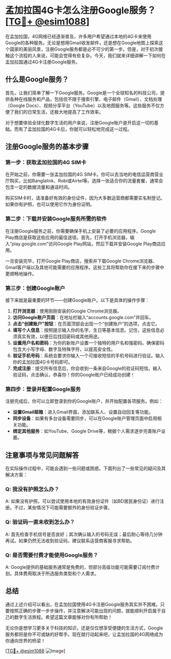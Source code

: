 # 孟加拉国4G卡怎么注册Google服务？[[TG💪+ @esim1088](https://t.me/s/esim1088)]

在孟加拉国，4G网络已经逐渐普及，许多用户希望通过本地的4G卡来使用Google的各种服务。无论是想用Gmail收发邮件，还是想在Google地图上探索这个国家的美丽风景，注册Google服务都是必不可少的第一步。但是，对于初次接触这个流程的人来说，可能会觉得有些复杂。今天，我们就来详细讲解一下如何在孟加拉国通过4G卡注册Google服务。

## 什么是Google服务？

首先，让我们简单了解一下Google服务。Google是一个全球知名的科技公司，提供各种在线服务和产品，包括但不限于搜索引擎、电子邮件（Gmail）、文档处理（Google Docs）、视频分享平台（YouTube）以及地图服务等。这些服务不仅方便了我们的日常生活，还极大地提高了工作效率。

对于想要体验全球化数字生活的用户来说，注册Google账户是开启这一切的基础。而有了孟加拉国的4G卡后，你就可以轻松地完成这一过程。

## 注册Google服务的基本步骤

### 第一步：获取孟加拉国的4G SIM卡

在开始之前，你需要一张孟加拉国的4G SIM卡。你可以去当地的电信运营商营业厅购买，比如Banglalink、Robi或Airtel等。选择一张适合你的流量套餐，通常会包含一定的数据流量和通话时间。

购买SIM卡时，请准备好有效的身份证件，因为大多数运营商都需要实名制登记。如果你有护照，也可以使用它作为身份证明。

### 第二步：下载并安装Google服务所需的软件

在注册Google服务之前，你需要确保手机上安装了必要的应用程序。Google Play商店是获取这些应用的最佳途径。首先，打开手机浏览器，输入“play.google.com”访问Google Play网站，然后下载并安装Google Play商店应用。

一旦安装完毕，打开Google Play商店，搜索并下载Google Chrome浏览器、Gmail客户端以及其他可能需要的应用程序。这些工具将帮助你在接下来的步骤中更顺畅地操作。

### 第三步：创建Google账户

接下来就是最重要的环节——创建Google账户。以下是具体的操作步骤：

1. **打开浏览器**：使用刚刚安装的Google Chrome浏览器。
2. **访问Google账户页面**：在地址栏输入“accounts.google.com”并回车。
3. **点击“创建账户”按钮**：在页面顶部会出现一个“创建账户”的选项，点击它。
4. **填写个人信息**：按照提示输入你的名字、生日等基本信息。记住，这些信息必须真实有效，以便日后找回密码或其他用途。
5. **设置用户名和密码**：为你的新账户设置一个独特的用户名和强密码。确保密码包含大小写字母、数字及特殊字符，以提高安全性。
6. **验证手机号码**：系统会要求你输入一个可接收短信的手机号码进行验证。输入你的孟加拉国4G卡号码即可。
7. **完成注册**：提交所有信息后，你会收到一条来自Google的验证码短信。输入验证码，点击确认，恭喜你！你的Google账户已经成功创建！

### 第四步：登录并配置Google服务

注册完成后，你可以立即登录到你的Google账户，并开始配置各项服务。例如：

- **设置Gmail邮箱**：进入Gmail界面，添加联系人、设置自动回复等功能。
- **同步设备**：如果有多台设备需要同步，可以在Google账户管理页面中启用相关功能。
- **绑定其他服务**：如YouTube、Google Drive等，根据个人需求逐步完善账户设置。

## 注意事项与常见问题解答

在实际操作过程中，可能会遇到一些问题或困惑。下面列出了一些常见的疑问及其解决方案：

### Q: 我没有护照怎么办？
A: 如果没有护照，可以尝试使用本地的有效身份证件（如BD居民身份证）进行注册。不过，某些情况下可能需要额外的身份验证步骤。

### Q: 验证码一直未收到怎么办？
A: 首先检查手机信号是否良好；其次确认输入的号码无误；最后耐心等待几分钟再试。如果仍然无法收到验证码，建议联系运营商客服寻求帮助。

### Q: 是否需要付费才能使用Google服务？
A: Google提供的基础服务通常是免费的，但部分高级功能可能需要订阅付费计划。具体费用取决于所选服务类型和个人需求。

## 总结

通过上述介绍可以看出，在孟加拉国使用4G卡注册Google服务其实并不困难。只要按照正确的步骤一步步操作，并注意解决可能出现的问题，就能顺利开启属于自己的数字生活旅程。希望这篇文章能够对你有所帮助！

无论你是想学习更多关于科技的知识，还是仅仅想享受便捷的生活方式，Google服务都将是你不可或缺的好帮手。现在就行动起来吧，让孟加拉国的4G网络成为你通向世界的桥梁！

[[TG💪+ @esim1088](https://t.me/s/esim1088) ![Image](https://i.postimg.cc/4NQfJmqS/Snipaste-2025-05-13-00-14-12.png)]